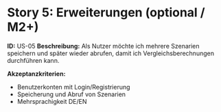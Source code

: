 # Story 5: Erweiterungen (optional / M2+)
**ID:** US-05
**Beschreibung:**
Als Nutzer möchte ich mehrere Szenarien speichern und später wieder abrufen,
damit ich Vergleichsberechnungen durchführen kann.

**Akzeptanzkriterien:**
- Benutzerkonten mit Login/Registrierung
- Speicherung und Abruf von Szenarien
- Mehrsprachigkeit DE/EN
